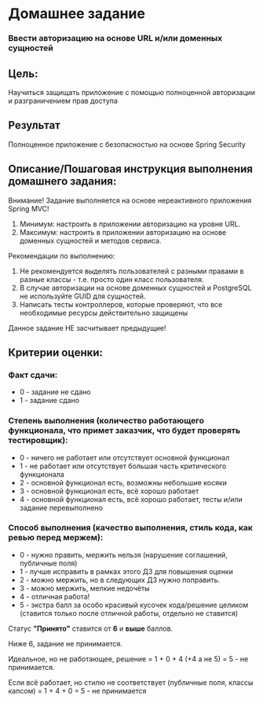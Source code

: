 # Домашнее задание

### Ввести авторизацию на основе URL и/или доменных сущностей

## Цель:

Научиться защищать приложение с помощью полноценной авторизации и разграничением прав доступа

## Результат

Полноценное приложение с безопасностью на основе Spring Security

## Описание/Пошаговая инструкция выполнения домашнего задания:

Внимание! Задание выполняется на основе нереактивного приложения Spring MVC!

1. Минимум: настроить в приложении авторизацию на уровне URL.
2. Максимум: настроить в приложении авторизацию на основе доменных сущностей и методов сервиса.

Рекомендации по выполнению:

1. Не рекомендуется выделять пользователей с разными правами в разные классы - т.е. просто один класс пользователя.
2. В случае авторизации на основе доменных сущностей и PostgreSQL не используйте GUID для сущностей.
3. Написать тесты контроллеров, которые проверяют, что все необходимые ресурсы действительно защищены

Данное задание НЕ засчитывает предыдущие!

## Критерии оценки:
### Факт сдачи:

- 0 - задание не сдано
- 1 - задание сдано

### Степень выполнения (количество работающего функционала, что примет заказчик, что будет проверять тестировщик):

- 0 - ничего не работает или отсутствует основной функционал
- 1 - не работает или отсутствует большая часть критического функционала
- 2 - основной функционал есть, возможны небольшие косяки
- 3 - основной функционал есть, всё хорошо работает
- 4 - основной функционал есть, всё хорошо работает, тесты и/или задание перевыполнено

### Способ выполнения (качество выполнения, стиль кода, как ревью перед мержем):
- 0 - нужно править, мержить нельзя (нарушение соглашений, публичные поля)
- 1 - лучше исправить в рамках этого ДЗ для повышения оценки
- 2 - можно мержить, но в следующих ДЗ нужно поправить.
- 3 - можно мержить, мелкие недочёты
- 4 - отличная работа!
- 5 - экстра балл за особо красивый кусочек кода/решение целиком (ставится только после отличной работы, отдельно не ставится)

Статус **"Принято"** ставится от **6** и **выше** баллов.

Ниже 6, задание не принимается.

Идеальное, но не работающее, решение = 1 + 0 + 4 (+4 а не 5) = 5 - не принимается.

Если всё работает, но стилю не соответствует (публичные поля, классы капсом) = 1 + 4 + 0 = 5 - не принимается